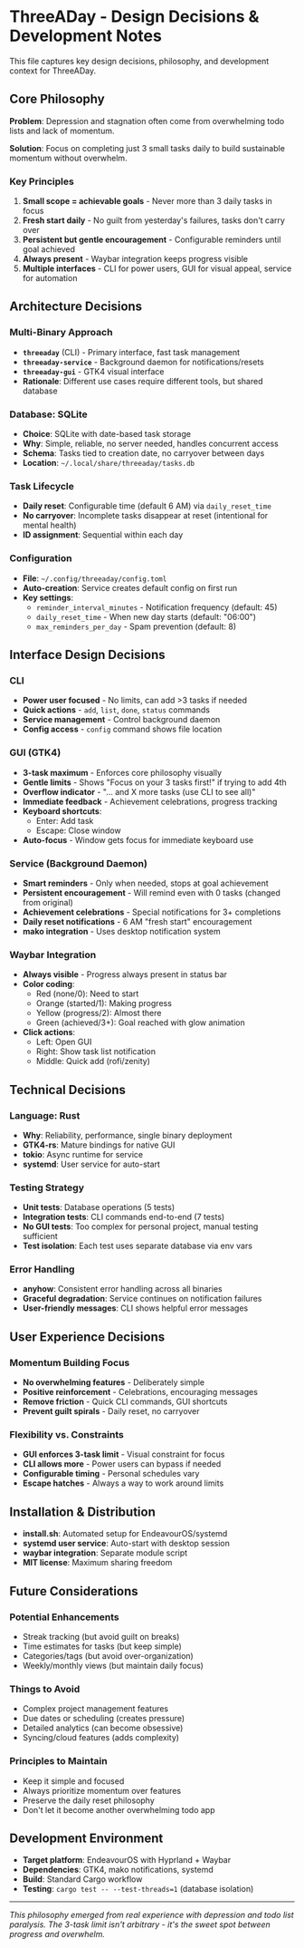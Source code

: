 # ThreeADay - Design Decisions & Development Notes

This file captures key design decisions, philosophy, and development context for ThreeADay.

## Core Philosophy

**Problem**: Depression and stagnation often come from overwhelming todo lists and lack of momentum.

**Solution**: Focus on completing just 3 small tasks daily to build sustainable momentum without overwhelm.

### Key Principles
1. **Small scope = achievable goals** - Never more than 3 daily tasks in focus
2. **Fresh start daily** - No guilt from yesterday's failures, tasks don't carry over
3. **Persistent but gentle encouragement** - Configurable reminders until goal achieved
4. **Always present** - Waybar integration keeps progress visible
5. **Multiple interfaces** - CLI for power users, GUI for visual appeal, service for automation

## Architecture Decisions

### Multi-Binary Approach
- **`threeaday`** (CLI) - Primary interface, fast task management
- **`threeaday-service`** - Background daemon for notifications/resets
- **`threeaday-gui`** - GTK4 visual interface
- **Rationale**: Different use cases require different tools, but shared database

### Database: SQLite
- **Choice**: SQLite with date-based task storage
- **Why**: Simple, reliable, no server needed, handles concurrent access
- **Schema**: Tasks tied to creation date, no carryover between days
- **Location**: `~/.local/share/threeaday/tasks.db`

### Task Lifecycle
- **Daily reset**: Configurable time (default 6 AM) via `daily_reset_time`
- **No carryover**: Incomplete tasks disappear at reset (intentional for mental health)
- **ID assignment**: Sequential within each day

### Configuration
- **File**: `~/.config/threeaday/config.toml`
- **Auto-creation**: Service creates default config on first run
- **Key settings**:
  - `reminder_interval_minutes` - Notification frequency (default: 45)
  - `daily_reset_time` - When new day starts (default: "06:00")
  - `max_reminders_per_day` - Spam prevention (default: 8)

## Interface Design Decisions

### CLI
- **Power user focused** - No limits, can add >3 tasks if needed
- **Quick actions** - `add`, `list`, `done`, `status` commands
- **Service management** - Control background daemon
- **Config access** - `config` command shows file location

### GUI (GTK4)
- **3-task maximum** - Enforces core philosophy visually
- **Gentle limits** - Shows "Focus on your 3 tasks first!" if trying to add 4th
- **Overflow indicator** - "... and X more tasks (use CLI to see all)"
- **Immediate feedback** - Achievement celebrations, progress tracking
- **Keyboard shortcuts**: 
  - Enter: Add task
  - Escape: Close window
- **Auto-focus** - Window gets focus for immediate keyboard use

### Service (Background Daemon)
- **Smart reminders** - Only when needed, stops at goal achievement
- **Persistent encouragement** - Will remind even with 0 tasks (changed from original)
- **Achievement celebrations** - Special notifications for 3+ completions
- **Daily reset notifications** - 6 AM "fresh start" encouragement
- **mako integration** - Uses desktop notification system

### Waybar Integration
- **Always visible** - Progress always present in status bar
- **Color coding**:
  - Red (none/0): Need to start
  - Orange (started/1): Making progress  
  - Yellow (progress/2): Almost there
  - Green (achieved/3+): Goal reached with glow animation
- **Click actions**:
  - Left: Open GUI
  - Right: Show task list notification
  - Middle: Quick add (rofi/zenity)

## Technical Decisions

### Language: Rust
- **Why**: Reliability, performance, single binary deployment
- **GTK4-rs**: Mature bindings for native GUI
- **tokio**: Async runtime for service
- **systemd**: User service for auto-start

### Testing Strategy
- **Unit tests**: Database operations (5 tests)
- **Integration tests**: CLI commands end-to-end (7 tests)
- **No GUI tests**: Too complex for personal project, manual testing sufficient
- **Test isolation**: Each test uses separate database via env vars

### Error Handling
- **anyhow**: Consistent error handling across all binaries
- **Graceful degradation**: Service continues on notification failures
- **User-friendly messages**: CLI shows helpful error messages

## User Experience Decisions

### Momentum Building Focus
- **No overwhelming features** - Deliberately simple
- **Positive reinforcement** - Celebrations, encouraging messages
- **Remove friction** - Quick CLI commands, GUI shortcuts
- **Prevent guilt spirals** - Daily reset, no carryover

### Flexibility vs. Constraints
- **GUI enforces 3-task limit** - Visual constraint for focus
- **CLI allows more** - Power users can bypass if needed
- **Configurable timing** - Personal schedules vary
- **Escape hatches** - Always a way to work around limits

## Installation & Distribution
- **install.sh**: Automated setup for EndeavourOS/systemd
- **systemd user service**: Auto-start with desktop session
- **waybar integration**: Separate module script
- **MIT license**: Maximum sharing freedom

## Future Considerations

### Potential Enhancements
- Streak tracking (but avoid guilt on breaks)
- Time estimates for tasks (but keep simple)
- Categories/tags (but avoid over-organization)
- Weekly/monthly views (but maintain daily focus)

### Things to Avoid
- Complex project management features
- Due dates or scheduling (creates pressure)
- Detailed analytics (can become obsessive)
- Syncing/cloud features (adds complexity)

### Principles to Maintain
- Keep it simple and focused
- Always prioritize momentum over features
- Preserve the daily reset philosophy
- Don't let it become another overwhelming todo app

## Development Environment
- **Target platform**: EndeavourOS with Hyprland + Waybar
- **Dependencies**: GTK4, mako notifications, systemd
- **Build**: Standard Cargo workflow
- **Testing**: `cargo test -- --test-threads=1` (database isolation)

---

*This philosophy emerged from real experience with depression and todo list paralysis. The 3-task limit isn't arbitrary - it's the sweet spot between progress and overwhelm.*